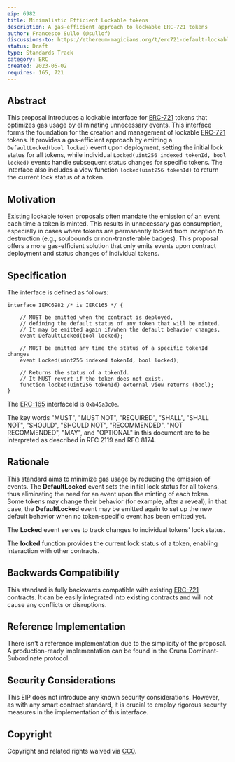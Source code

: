 ```yaml
---
eip: 6982
title: Minimalistic Efficient Lockable tokens
description: A gas-efficient approach to lockable ERC-721 tokens
author: Francesco Sullo (@sullof)
discussions-to: https://ethereum-magicians.org/t/erc721-default-lockable-proposal/13366
status: Draft
type: Standards Track
category: ERC
created: 2023-05-02
requires: 165, 721
---
```


## Abstract

This proposal introduces a lockable interface for [ERC-721](https://eips.ethereum.org/EIPS/eip-721) tokens that optimizes gas usage by eliminating unnecessary events. This interface forms the foundation for the creation and management of lockable [ERC-721](https://eips.ethereum.org/EIPS/eip-721) tokens. It provides a gas-efficient approach by emitting a `DefaultLocked(bool locked)` event upon deployment, setting the initial lock status for all tokens, while individual `Locked(uint256 indexed tokenId, bool locked)` events handle subsequent status changes for specific tokens. The interface also includes a view function `locked(uint256 tokenId)` to return the current lock status of a token.

## Motivation

Existing lockable token proposals often mandate the emission of an event each time a token is minted. This results in unnecessary gas consumption, especially in cases where tokens are permanently locked from inception to destruction (e.g., soulbounds or non-transferable badges). This proposal offers a more gas-efficient solution that only emits events upon contract deployment and status changes of individual tokens.

## Specification

The interface is defined as follows:

```solidity
interface IERC6982 /* is IERC165 */ {
  
    // MUST be emitted when the contract is deployed, 
    // defining the default status of any token that will be minted.
    // It may be emitted again if/when the default behavior changes.
    event DefaultLocked(bool locked);

    // MUST be emitted any time the status of a specific tokenId changes
    event Locked(uint256 indexed tokenId, bool locked);

    // Returns the status of a tokenId.
    // It MUST revert if the token does not exist.
    function locked(uint256 tokenId) external view returns (bool);
}

```

The [ERC-165](https://eips.ethereum.org/EIPS/eip-165) interfaceId is `0xb45a3c0e`.

The key words "MUST", "MUST NOT", "REQUIRED", "SHALL", "SHALL NOT", "SHOULD", "SHOULD NOT", "RECOMMENDED", "NOT RECOMMENDED", "MAY", and "OPTIONAL" in this document are to be interpreted as described in RFC 2119 and RFC 8174.

## Rationale

This standard aims to minimize gas usage by reducing the emission of events. The **DefaultLocked** event sets the initial lock status for all tokens, thus eliminating the need for an event upon the minting of each token. Some tokens may change their behavior (for example, after a reveal), in that case, the **DefaultLocked** event may be emitted again to set up the new default behavior when no token-specific event has been emitted yet. 

The **Locked** event serves to track changes to individual tokens' lock status.

The **locked** function provides the current lock status of a token, enabling interaction with other contracts.

## Backwards Compatibility

This standard is fully backwards compatible with existing [ERC-721](https://eips.ethereum.org/EIPS/eip-721) contracts. It can be easily integrated into existing contracts and will not cause any conflicts or disruptions.

## Reference Implementation

There isn't a reference implementation due to the simplicity of the proposal.
A production-ready implementation can be found in the Cruna Dominant-Subordinate protocol.


## Security Considerations

This EIP does not introduce any known security considerations. However, as with any smart contract standard, it is crucial to employ rigorous security measures in the implementation of this interface.

## Copyright

Copyright and related rights waived via [CC0](../LICENSE.md).
